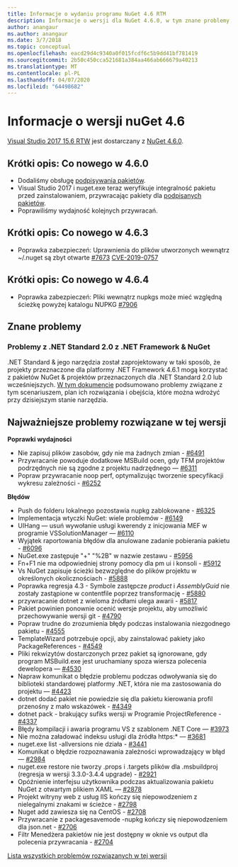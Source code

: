 ```yaml
---
title: Informacje o wydaniu programu NuGet 4.6 RTM
description: Informacje o wersji dla NuGet 4.6.0, w tym znane problemy, poprawki błędów, dodane funkcje i BDR.
author: anangaur
ms.author: anangaur
ms.date: 3/7/2018
ms.topic: conceptual
ms.openlocfilehash: eacd29d4c9340a0f015fcdf6c5b9dd41bf781419
ms.sourcegitcommit: 2b50c450cca521681a384aa466ab666679a40213
ms.translationtype: MT
ms.contentlocale: pl-PL
ms.lasthandoff: 04/07/2020
ms.locfileid: "64498682"
---
```

# <a name="nuget-46-release-notes"></a>Informacje o wersji nuGet 4.6

[Visual Studio 2017 15.6 RTW](https://www.visualstudio.com/news/releasenotes/vs2017-relnotes) jest dostarczany z [NuGet 4.6.0](https://dist.nuget.org/win-x86-commandline/v4.6.0/nuget.exe).

## <a name="summary-whats-new-in-460"></a>Krótki opis: Co nowego w 4.6.0

* Dodaliśmy obsługę [podpisywania pakietów](../create-packages/sign-a-package.md).
* Visual Studio 2017 i nuget.exe teraz weryfikuje integralność pakietu przed zainstalowaniem, przywracając pakiety dla [podpisanych pakietów](../reference/signed-packages-reference.md).
* Poprawiliśmy wydajność kolejnych przywracań.

## <a name="summary-whats-new-in-463"></a>Krótki opis: Co nowego w 4.6.3

* Poprawka zabezpieczeń: Uprawnienia do plików utworzonych wewnątrz ~/.nuget są zbyt otwarte [#7673](https://github.com/NuGet/Home/issues/7673) [CVE-2019-0757](https://portal.msrc.microsoft.com/en-us/security-guidance/advisory/CVE-2019-0757)

## <a name="summary-whats-new-in-464"></a>Krótki opis: Co nowego w 4.6.4

* Poprawka zabezpieczeń: Pliki wewnątrz nupkgs może mieć względną ścieżkę powyżej katalogu NUPKG [#7906](https://github.com/NuGet/Home/issues/7906)

## <a name="known-issues"></a>Znane problemy

### <a name="issues-with-net-standard-20-with-net-framework--nuget"></a>Problemy z .NET Standard 2.0 z .NET Framework & NuGet 

.NET Standard & jego narzędzia został zaprojektowany w taki sposób, że projekty przeznaczone dla platformy .NET Framework 4.6.1 mogą korzystać z pakietów NuGet & projektów przeznaczonych dla .NET Standard 2.0 lub wcześniejszych. [W tym dokumencie](https://github.com/dotnet/standard/issues/481) podsumowano problemy związane z tym scenariuszem, plan ich rozwiązania i obejścia, które można wdrożyć przy dzisiejszym stanie narzędzia.

## <a name="top-issues-fixed-in-this-release"></a>Najważniejsze problemy rozwiązane w tej wersji

**Poprawki wydajności**

* Nie zapisuj plików zasobów, gdy nie ma żadnych zmian - [#6491](https://github.com/NuGet/Home/issues/6491)
* Przywracanie powoduje dodatkowe MSBuild ocen, gdy TFM projektów podrzędnych nie są zgodne z projektu nadrzędnego — [#6311](https://github.com/NuGet/Home/issues/6311)
* Popraw przywracanie noop perf, optymalizując tworzenie specyfikacji wykresu zależności - [#6252](https://github.com/NuGet/Home/issues/6252)

**Błędów**

* Push do folderu lokalnego pozostawia nupkg zablokowane - [#6325](https://github.com/NuGet/Home/issues/6325)
* Implementacja wtyczki NuGet: wiele problemów - [#6149](https://github.com/NuGet/Home/issues/6149)
* UIHang — usuń wywołanie usługi kwerendy z inicjowania MEF w programie VSSolutionManager — [#6110](https://github.com/NuGet/Home/issues/6110)
* Wyjątek raportowania błędów dla anulowane zadanie pobierania pakietu - [#6096](https://github.com/NuGet/Home/issues/6096)
* NuGet.exe zastępuje "+" "%2B" w nazwie zestawu - [#5956](https://github.com/NuGet/Home/issues/5956)
* Fn+F1 nie ma odpowiedniej strony pomocy dla pm ui i konsoli - [#5912](https://github.com/NuGet/Home/issues/5912)
* Vs NuGet zapisuje ścieżki bezwzględne do plików projektu w określonych okolicznościach - [#5888](https://github.com/NuGet/Home/issues/5888)
* Poprawka regresja 4.3 - Symbole zastępcze $product$ i $AssemblyGuid$ nie zostały zastąpione w contentfile poprzez transformację - [#5880](https://github.com/NuGet/Home/issues/5880)
* przywracanie dotnet z wieloma źródłami ulega awarii - [#5817](https://github.com/NuGet/Home/issues/5817)
* Pakiet powinien ponownie ocenić wersje projektu, aby umożliwić przechowywanie wersji git - [#4790](https://github.com/NuGet/Home/issues/4790)
* Popraw trudne do zrozumienia błędy podczas instalowania niezgodnego pakietu - [#4555](https://github.com/NuGet/Home/issues/4555)
* TemplateWizard potrzebuje opcji, aby zainstalować pakiety jako PackageReferences - [#4549](https://github.com/NuGet/Home/issues/4549)
* Pliki rekwizytów dostarczonych przez pakiet są ignorowane, gdy program MSBuild.exe jest uruchamiany spoza wiersza polecenia dewelopera — [#4530](https://github.com/NuGet/Home/issues/4530)
* Napraw komunikat o błędzie problemu podczas odwoływania się do biblioteki standardowej platformy .NET, która nie ma zastosowania do projektu — [#4423](https://github.com/NuGet/Home/issues/4423)
* dotnet dodać pakiet nie powiedzie się dla pakietu kierowania profil przenośny z mało wskazówek - [#4349](https://github.com/NuGet/Home/issues/4349)
* dotnet pack - brakujący sufiks wersji w Programie ProjectReference - [#4337](https://github.com/NuGet/Home/issues/4337)
* Błędy kompilacji i awaria programu VS z szablonem .NET Core — [#3973](https://github.com/NuGet/Home/issues/3973)
* Nie można załadować indeksu usługi dla źródła https:* — [#3681](https://github.com/NuGet/Home/issues/3681)
* nuget.exe list -allversions nie działa - [#3441](https://github.com/NuGet/Home/issues/3441)
* Komunikat o błędzie rozpoznawania zależności wprowadzający w błąd — [#2984](https://github.com/NuGet/Home/issues/2984)
* nuget.exe restore nie tworzy .props i .targets plików dla .msbuildproj (regresja w wersji 3.3.0-3.4.4 upgrade) - [#2921](https://github.com/NuGet/Home/issues/2921)
* Opóźnienie interfejsu użytkownika podczas aktualizowania pakietu NuGet z otwartym plikiem XAML — [#2878](https://github.com/NuGet/Home/issues/2878)
* Projekt witryny web z usług IIS kończy się niepowodzeniem z nielegalnymi znakami w ścieżce - [#2798](https://github.com/NuGet/Home/issues/2798)
* Nuget add zawiesza się na CentOS - [#2708](https://github.com/NuGet/Home/issues/2708)
* Przywracanie z packagesavemode -nupkg kończy się niepowodzeniem dla json.net - [#2706](https://github.com/NuGet/Home/issues/2706)
* Filtr Menedżera pakietów nie jest dostępny w oknie vs output dla polecenia przywracania - [#2704](https://github.com/NuGet/Home/issues/2704)

[Lista wszystkich problemów rozwiązanych w tej wersji](https://github.com/NuGet/Home/issues?q=is%3Aissue+is%3Aclosed+milestone%3A%224.6")
